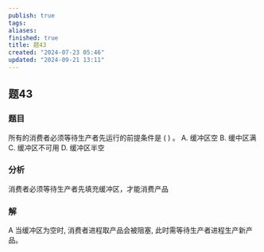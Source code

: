 ```yaml
---
publish: true
tags: 
aliases: 
finished: true
title: 题43
created: "2024-07-23 05:46"
updated: "2024-09-21 13:11"
---
```

## 题43
### 题目
所有的消费者必须等待生产者先运行的前提条件是 ( ) 。
A. 缓冲区空 
B. 缓中区满 
C. 缓冲区不可用 
D. 缓冲区半空
### 分析
消费者必须等待生产者先填充缓冲区，才能消费产品
### 解
A
当缓冲区为空时, 消费者进程取产品会被阻塞, 此时需等待生产者进程生产新产品。
